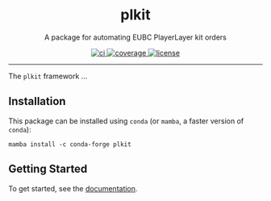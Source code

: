 <h1 align="center">plkit</h1>

<p align="center">A package for automating EUBC PlayerLayer kit orders</p>

<p align="center">
  <a href="https://github.com/BenTanYK/plkit/actions?query=workflow%3Aci">
    <img alt="ci" src="https://github.com/BenTanYK/plkit/actions/workflows/ci.yaml/badge.svg" />
  </a>
  <a href="https://codecov.io/gh/BenTanYK/plkit/branch/main">
    <img alt="coverage" src="https://codecov.io/gh/BenTanYK/plkit/branch/main/graph/badge.svg" />
  </a>
  <a href="https://opensource.org/licenses/MIT">
    <img alt="license" src="https://img.shields.io/badge/License-MIT-yellow.svg" />
  </a>
</p>

---

The `plkit` framework ...

## Installation

This package can be installed using `conda` (or `mamba`, a faster version of `conda`):

```shell
mamba install -c conda-forge plkit
```

## Getting Started

To get started, see the [documentation](https://BenTanYK.github.io/plkit/latest/).
